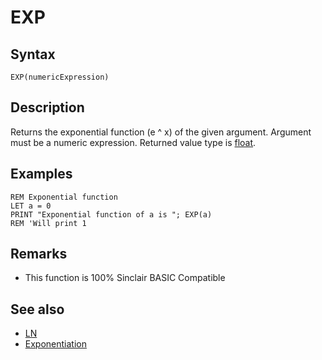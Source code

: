 # EXP

## Syntax


```
EXP(numericExpression)
```


## Description

Returns the exponential function (e ^ x) of the given argument.
Argument must be a numeric expression. Returned value type is [float](types.md#Float).

## Examples


```
REM Exponential function
LET a = 0
PRINT "Exponential function of a is "; EXP(a)
REM 'Will print 1
```


## Remarks

* This function is 100% Sinclair BASIC Compatible

## See also

* [LN](ln.md)
* [Exponentiation](operators.md#exponentiation)


